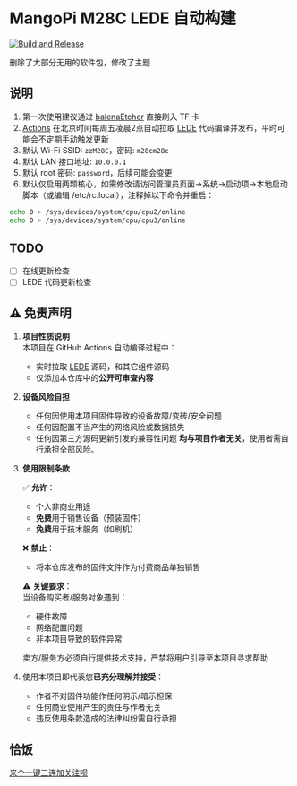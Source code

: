 # MangoPi M28C LEDE 自动构建

[![Build and Release](https://github.com/zzzz0317/lede-m28c-auto-build/actions/workflows/build.yml/badge.svg?branch=main)](https://github.com/zzzz0317/lede-m28c-auto-build/actions/workflows/build.yml)

删除了大部分无用的软件包，修改了主题

## 说明

1. 第一次使用建议通过 [balenaEtcher](https://etcher.balena.io/) 直接刷入 TF 卡
2. [Actions](https://github.com/zzzz0317/lede-m28c-auto-build/blob/main/.github/workflows/build.yml) 在北京时间每周五凌晨2点自动拉取 [LEDE](https://github.com/coolsnowwolf/lede) 代码编译并发布，平时可能会不定期手动触发更新
3. 默认 Wi-Fi SSID: `zzM28C`，密码: `m28cm28c`
4. 默认 LAN 接口地址: `10.0.0.1`
5. 默认 root 密码: `password`，后续可能会变更
6. 默认仅启用两颗核心，如需修改请访问管理员页面->系统->启动项->本地启动脚本（或编辑 /etc/rc.local），注释掉以下命令并重启：

```bash
echo 0 > /sys/devices/system/cpu/cpu2/online
echo 0 > /sys/devices/system/cpu/cpu3/online
```

<!--
## 截图

![PC 登录](screenshot/pc-login.png)
![PC 主界面](screenshot/pc-main.png)

![小屏设备](screenshot/phone.png)
-->
## TODO

* [ ] 在线更新检查
* [ ] LEDE 代码更新检查

## ⚠️ 免责声明

1. **项目性质说明**  
   本项目在 GitHub Actions 自动编译过程中：
   - 实时拉取 [LEDE](https://github.com/coolsnowwolf/lede) 源码，和其它组件源码
   - 仅添加本仓库中的**公开可审查内容**

2. **设备风险自担**  
   - 任何因使用本项目固件导致的设备故障/变砖/安全问题
   - 任何因配置不当产生的网络风险或数据损失
   - 任何因第三方源码更新引发的兼容性问题
   **均与项目作者无关**，使用者需自行承担全部风险。

3. **使用限制条款**  

   ✅ **允许**：
   - 个人非商业用途
   - **免费**用于销售设备（预装固件）
   - **免费**用于技术服务（如刷机）

   ❌ **禁止**：
   - 将本仓库发布的固件文件作为付费商品单独销售

   ⚠️ **关键要求**：  
   当设备购买者/服务对象遇到：
   - 硬件故障
   - 网络配置问题
   - 非本项目导致的软件异常

   卖方/服务方必须自行提供技术支持，严禁将用户引导至本项目寻求帮助

4. 使用本项目即代表您**已充分理解并接受**：

    - 作者不对固件功能作任何明示/暗示担保
    - 任何商业使用产生的责任与作者无关
    - 违反使用条款造成的法律纠纷需自行承担

## 恰饭

[来个一键三连加关注呗](https://www.bilibili.com/video/BV1USMDz8EF8/)
